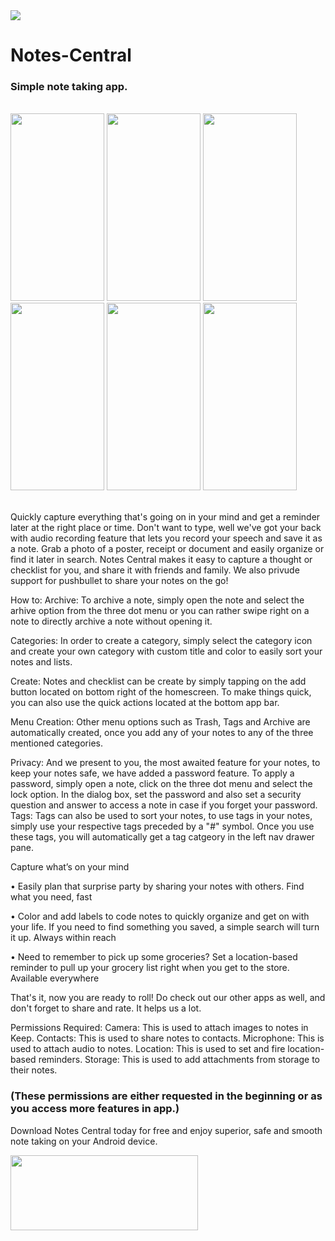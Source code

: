 <img src="https://raw.githubusercontent.com/vidit135g/Notes-Central/master/screenshots/long.png"/>

# Notes-Central
### Simple note taking app.
<br />
<div class="christmas_promotion_boxes">
    <img src="https://raw.githubusercontent.com/vidit135g/Notes-Central/master/screenshots/1.png" width="150" height="300"/>
    <img src="https://raw.githubusercontent.com/vidit135g/Notes-Central/master/screenshots/2.png" width="150" height="300"/>
    <img src="https://raw.githubusercontent.com/vidit135g/Notes-Central/master/screenshots/3.png" width="150" height="300"/>
    <img src="https://raw.githubusercontent.com/vidit135g/Notes-Central/master/screenshots/4.png" width="150" height="300"/>
    <img src="https://raw.githubusercontent.com/vidit135g/Notes-Central/master/screenshots/5.png" width="150" height="300"/>
    <img src="https://raw.githubusercontent.com/vidit135g/Notes-Central/master/screenshots/6.png" width="150" height="300"/>
</div>

<br />

Quickly capture everything that's going on in your mind and get a reminder later at the right place or time. Don't want to type, well we've got your back with audio recording feature that lets you record your speech and save it as a note. 
Grab a photo of a poster, receipt or document and easily organize or find it later in search. Notes Central makes it easy to capture a thought or checklist for you, and share it with friends and family. We also privude support for pushbullet to share your notes on the go!


How to:
Archive: To archive a note, simply open the note and select the arhive option from the three dot menu or you can rather swipe right on a note to directly archive a note without opening it.

Categories: In order to create a category, simply select the category icon and create your own category with custom title and color to easily sort your notes and lists.

Create: Notes and checklist can be create by simply tapping on the add button located on bottom right of the homescreen. To make things quick, you can also use the quick actions located at the bottom app bar.

Menu Creation: Other menu options such as Trash, Tags and Archive are automatically created, once you add any of your notes to any of the three mentioned categories.

Privacy: And we present to you, the most awaited feature for your notes, to keep your notes safe, we have added a password feature. To apply a password, simply open a note, click on the three dot menu and select the lock option. In the dialog box, set the password and also set a security question and answer to access a note in case if you forget your password.
Tags: Tags can also be used to sort your notes, to use tags in your notes, simply use your respective tags preceded by a "#" symbol. Once you use these tags, you will automatically get a tag catgeory in the left nav drawer pane.

Capture what’s on your mind

• Easily plan that surprise party by sharing your notes with others.
Find what you need, fast

• Color and add labels to code notes to quickly organize and get on with your life. If you need to find something you saved, a simple search will turn it up.
Always within reach

• Need to remember to pick up some groceries? Set a location-based reminder to pull up your grocery list right when you get to the store.
Available everywhere

That's it, now you are ready to roll!
Do check out our other apps as well, and don't forget to share and rate. It helps us a lot.


Permissions Required: 
Camera: This is used to attach images to notes in Keep.
Contacts: This is used to share notes to contacts.
Microphone: This is used to attach audio to notes.
Location: This is used to set and fire location-based reminders.
Storage: This is used to add attachments from storage to their notes.

### (These permissions are either requested in the beginning or as you access more features in app.)

Download Notes Central today for free and enjoy superior, safe and smooth note taking on your Android device.

<a href="https://play.google.com/store/apps/details?id=com.absolute.android.notescentral&hl=en"><img src="https://raw.githubusercontent.com/vidit135g/Notes-Central/master/screenshots/google-play-badge.png" width="300" height="120"/></a>
